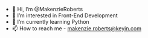 - 👋 Hi, I’m @MakenzieRoberts
- 👀 I’m interested in Front-End Development
- 🌱 I’m currently learning Python
- 📫 How to reach me - makenzie.roberts@keyin.com

